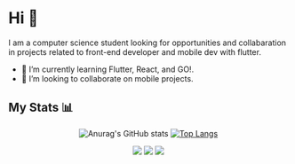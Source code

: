 # Hi 👋

I am a computer science student looking for opportunities and collabaration in projects related to front-end developer and mobile dev with flutter.
- 🌱 I’m currently learning Flutter, React, and GO!.
- 🤝 I’m looking to collaborate on mobile projects.

## My Stats 📊

 <div align="center">
  
![Anurag's GitHub stats](https://github-readme-stats.vercel.app/api?username=gontijol&show_icons=true&theme=tokyonight)     [![Top Langs](https://github-readme-stats.vercel.app/api/top-langs/?username=gontijol&theme=tokyonight&layout=compact)](https://github.com/anuraghazra/github-readme-stats)

 </div>
  
 <div align="center">
  
[<img src="https://img.shields.io/badge/Luigi Gontijo-%230077B5.svg?&style=for-the-badge&logo=linkedin&logoColor=white" />](https://www.linkedin.com/in/luigigontijo/) [<img src = "https://img.shields.io/badge/Luigi Gontijo-%23E4405F.svg?&style=for-the-badge&logo=instagram&logoColor=white">](https://www.instagram.com/luigigontijo/) [<img src = "https://img.shields.io/badge/Luigi Gontijo-%231877F2.svg?&style=for-the-badge&logo=facebook&logoColor=white">](https://www.facebook.com/luigigontijo)

</div>
